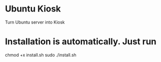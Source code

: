 # Ubuntu Kiosk
Turn Ubuntu server into Kiosk

# Installation is automatically. Just run

chmod +x install.sh
sudo ./install.sh
